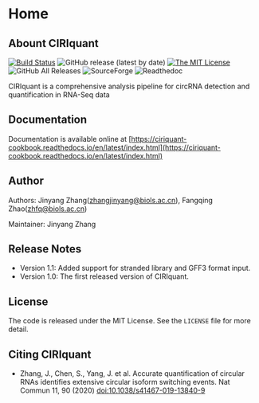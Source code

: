 # Home

## Abount CIRIquant

[![Build Status](https://staging.travis-ci.com/bioinfo-biols/CIRIquant.svg?branch=master)](https://staging.travis-ci.com/bioinfo-biols/CIRIquant)
![GitHub release (latest by date)](https://img.shields.io/github/v/release/bioinfo-biols/CIRIquant)
[![The MIT License](https://img.shields.io/badge/license-MIT-orange.svg)](https://github.com/bioinfo-biols/CIRIquant/blob/master/LICENSE)
![GitHub All Releases](https://img.shields.io/github/downloads/bioinfo-biols/CIRIquant/total)
![SourceForge](https://img.shields.io/sourceforge/dm/ciri/CIRIquant)
![Readthedoc](https://readthedocs.org/projects/ciriquant-cookbook/badge/?version=latest)

CIRIquant is a comprehensive analysis pipeline for circRNA detection and quantification in RNA-Seq data

## Documentation

Documentation is available online at [https://ciriquant-cookbook.readthedocs.io/en/latest/index.html](https://ciriquant-cookbook.readthedocs.io/en/latest/index.html)

## Author

Authors: Jinyang Zhang(zhangjinyang@biols.ac.cn), Fangqing Zhao(zhfq@biols.ac.cn)

Maintainer: Jinyang Zhang

## Release Notes

- Version 1.1: Added support for stranded library and GFF3 format input.
- Version 1.0: The first released version of CIRIquant.

## License

The code is released under the MIT License. See the `LICENSE` file for more detail.

## Citing CIRIquant

- Zhang, J., Chen, S., Yang, J. et al. Accurate quantification of circular RNAs identifies extensive circular isoform switching events. Nat Commun 11, 90 (2020) [doi:10.1038/s41467-019-13840-9](https://doi.org/10.1038/s41467-019-13840-9)
